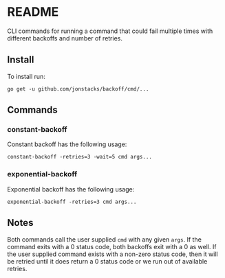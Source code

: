 # README

CLI commands for running a command that could fail multiple times with
different backoffs and number of retries.

## Install

To install run:

```
go get -u github.com/jonstacks/backoff/cmd/...
```

## Commands

### constant-backoff

Constant backoff has the following usage:

```
constant-backoff -retries=3 -wait=5 cmd args...
```

### exponential-backoff

Exponential backoff has the following usage:

```
exponential-backoff -retries=3 cmd args...
```

## Notes

Both commands call the user supplied `cmd` with any given `args`. If the command
exits with a 0 status code, both backoffs exit with a 0 as well. If the user
supplied command exists with a non-zero status code, then it will be retried
until it does return a 0 status code or we run out of available retries.
